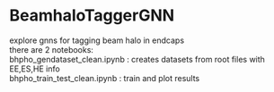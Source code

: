 # BeamhaloTaggerGNN
explore gnns for tagging beam halo in endcaps </br>
there are 2 notebooks: </br>
bhpho_gendataset_clean.ipynb : creates datasets from root files with EE,ES,HE info </br>
bhpho_train_test_clean.ipynb : train and plot results </br>
